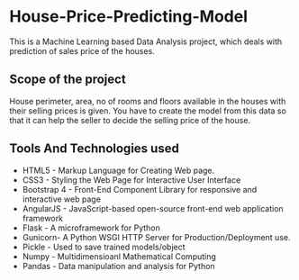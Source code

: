 # House-Price-Predicting-Model
This is a Machine Learning based Data Analysis project, which deals with prediction of sales price of the houses.


## Scope of the project
House perimeter, area, no of rooms and floors available in the houses with their selling prices is given. You have to create the model from this data so that it can help the seller to decide the selling price of the house.


## Tools And Technologies used

* HTML5 - Markup Language for Creating Web page.
* CSS3 - Styling the Web Page for Interactive User Interface
* Bootstrap 4 - Front-End Component Library for responsive and interactive web page
* AngularJS - JavaScript-based open-source front-end web application framework
* Flask - A microframework for Python
* Gunicorn- A Python WSGI HTTP Server for Production/Deployment use.
* Pickle - Used to save trained models/object
* Numpy - Multidimensioanl Mathematical Computing
* Pandas - Data manipulation and analysis for Python

